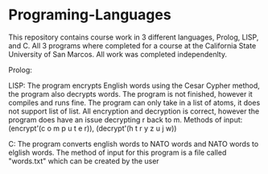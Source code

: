 # Programing-Languages
This repository contains course work in 3 different languages, Prolog, LISP, and C. All 3 programs
where completed for a course at the California State University of San Marcos. All work was completed independenlty.

Prolog:

LISP: The program encrypts English words using the Cesar Cypher method, the program also decrypts words.
The program is not finished, however it compiles
and runs fine. The program can only take in a list of
atoms, it does not support list of list.
All encryption and decryption is correct, however the
program does have an issue decrypting r back to m.
Methods of input:	(encrypt'(c o m p u t e r)),
                  (decrypt'(h t r y z u j w))
		
C: The program converts english words to NATO words and NATO words to elglish 
words. The method of input for this program is a file called "words.txt" which can be created by the user
